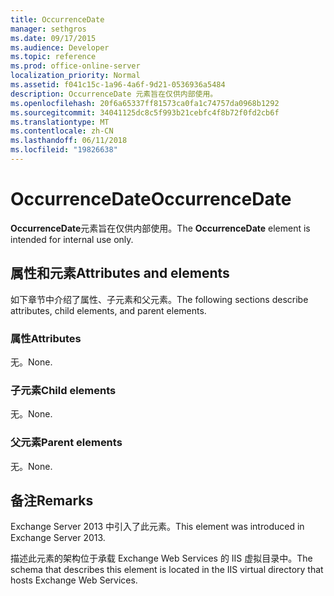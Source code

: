 ```yaml
---
title: OccurrenceDate
manager: sethgros
ms.date: 09/17/2015
ms.audience: Developer
ms.topic: reference
ms.prod: office-online-server
localization_priority: Normal
ms.assetid: f041c15c-1a96-4a6f-9d21-0536936a5484
description: OccurrenceDate 元素旨在仅供内部使用。
ms.openlocfilehash: 20f6a65337ff81573ca0fa1c74757da0968b1292
ms.sourcegitcommit: 34041125dc8c5f993b21cebfc4f8b72f0fd2cb6f
ms.translationtype: MT
ms.contentlocale: zh-CN
ms.lasthandoff: 06/11/2018
ms.locfileid: "19826638"
---
```

# <a name="occurrencedate"></a><span data-ttu-id="07b27-103">OccurrenceDate</span><span class="sxs-lookup"><span data-stu-id="07b27-103">OccurrenceDate</span></span>

<span data-ttu-id="07b27-104">**OccurrenceDate**元素旨在仅供内部使用。</span><span class="sxs-lookup"><span data-stu-id="07b27-104">The **OccurrenceDate** element is intended for internal use only.</span></span> 

## <a name="attributes-and-elements"></a><span data-ttu-id="07b27-105">属性和元素</span><span class="sxs-lookup"><span data-stu-id="07b27-105">Attributes and elements</span></span>

<span data-ttu-id="07b27-106">如下章节中介绍了属性、子元素和父元素。</span><span class="sxs-lookup"><span data-stu-id="07b27-106">The following sections describe attributes, child elements, and parent elements.</span></span>
  
### <a name="attributes"></a><span data-ttu-id="07b27-107">属性</span><span class="sxs-lookup"><span data-stu-id="07b27-107">Attributes</span></span>

<span data-ttu-id="07b27-108">无。</span><span class="sxs-lookup"><span data-stu-id="07b27-108">None.</span></span>
  
### <a name="child-elements"></a><span data-ttu-id="07b27-109">子元素</span><span class="sxs-lookup"><span data-stu-id="07b27-109">Child elements</span></span>

<span data-ttu-id="07b27-110">无。</span><span class="sxs-lookup"><span data-stu-id="07b27-110">None.</span></span>
  
### <a name="parent-elements"></a><span data-ttu-id="07b27-111">父元素</span><span class="sxs-lookup"><span data-stu-id="07b27-111">Parent elements</span></span>

<span data-ttu-id="07b27-112">无。</span><span class="sxs-lookup"><span data-stu-id="07b27-112">None.</span></span>
  
## <a name="remarks"></a><span data-ttu-id="07b27-113">备注</span><span class="sxs-lookup"><span data-stu-id="07b27-113">Remarks</span></span>

<span data-ttu-id="07b27-114">Exchange Server 2013 中引入了此元素。</span><span class="sxs-lookup"><span data-stu-id="07b27-114">This element was introduced in Exchange Server 2013.</span></span>
  
<span data-ttu-id="07b27-115">描述此元素的架构位于承载 Exchange Web Services 的 IIS 虚拟目录中。</span><span class="sxs-lookup"><span data-stu-id="07b27-115">The schema that describes this element is located in the IIS virtual directory that hosts Exchange Web Services.</span></span>
  

